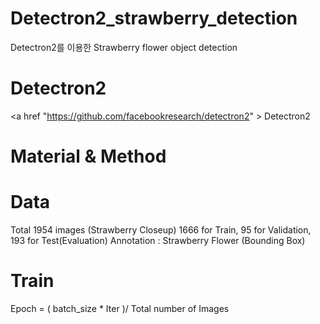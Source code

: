 # Detectron2_strawberry_detection
Detectron2를 이용한 Strawberry flower object detection

# Detectron2
 <a href "https://github.com/facebookresearch/detectron2" > Detectron2 </a>
# Material & Method
# Data
 Total 1954 images (Strawberry Closeup)
 1666 for Train, 95 for Validation, 193 for Test(Evaluation)
 Annotation : Strawberry Flower (Bounding Box)
# Train
 Epoch = ( batch_size * Iter )/ Total number of Images 
